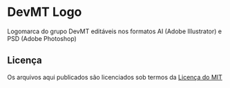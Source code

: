 # DevMT Logo
Logomarca do grupo DevMT editáveis nos formatos AI (Adobe Illustrator) e PSD (Adobe Photoshop)

## Licença
Os arquivos aqui publicados são licenciados sob termos da [Licença do MIT](https://github.com/devmatogrosso/devmt-logo/blob/master/LICENSE)
